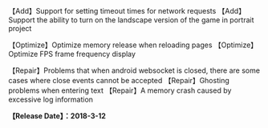 【Add】Support for setting timeout times for network requests
【Add】Support the ability to turn on the landscape version of the game in portrait project

【Optimize】Optimize memory release when reloading pages
【Optimize】Optimize FPS frame frequency display

【Repair】Problems that when android websocket is closed, there are some cases where close events cannot be accepted
【Repair】Ghosting problems when entering text
【Repair】A memory crash caused by excessive log information

**【Release Date】：2018-3-12**